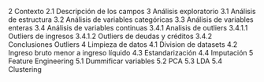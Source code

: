 2  Contexto
2.1  Descripción de los campos
3  Análisis exploratorio
3.1  Análisis de estructura
3.2  Análisis de variables categóricas
3.3  Análisis de variables enteras
3.4  Análisis de variables continuas
3.4.1  Analisis de outliers
3.4.1.1  Outliers de ingresos
3.4.1.2  Outliers de deudas y créditos
3.4.2  Conclusiones Outliers
4  Limpieza de datos
4.1  Division de datasets
4.2  Ingreso bruto menor a ingreso líquido
4.3  Estandarización
4.4  Imputación
5  Feature Engineering
5.1  Dummificar variables
5.2  PCA
5.3  LDA
5.4  Clustering
